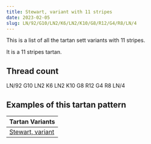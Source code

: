 ```yaml
---
title: Stewart, variant with 11 stripes
date: 2023-02-05
slug: LN/92/G10/LN2/K6/LN2/K10/G8/R12/G4/R8/LN/4
---
```

This is a list of all the tartan sett variants with 11 stripes.

It is a 11 stripes tartan.


## Thread count
LN/92 G10 LN2 K6 LN2 K10 G8 R12 G4 R8 LN/4

## Examples of this tartan pattern

| Tartan Variants |
|---------------|
| [Stewart, variant](/variants/ln/92/g10/ln2/k6/ln2/k10/g8/r12/g4/r8/ln/4-g008000-k000000-lne0e0e0-rc00000)||
